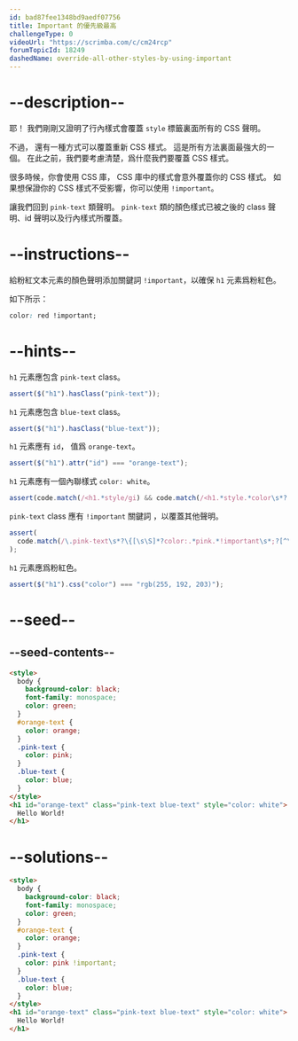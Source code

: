 ```yaml
---
id: bad87fee1348bd9aedf07756
title: Important 的優先級最高
challengeType: 0
videoUrl: "https://scrimba.com/c/cm24rcp"
forumTopicId: 18249
dashedName: override-all-other-styles-by-using-important
---
```


# --description--

耶！ 我們剛剛又證明了行內樣式會覆蓋 `style` 標籤裏面所有的 CSS 聲明。

不過， 還有一種方式可以覆蓋重新 CSS 樣式。 這是所有方法裏面最強大的一個。 在此之前，我們要考慮清楚，爲什麼我們要覆蓋 CSS 樣式。

很多時候，你會使用 CSS 庫， CSS 庫中的樣式會意外覆蓋你的 CSS 樣式。 如果想保證你的 CSS 樣式不受影響，你可以使用 `!important`。

讓我們回到 `pink-text` 類聲明。 `pink-text` 類的顏色樣式已被之後的 class 聲明、id 聲明以及行內樣式所覆蓋。

# --instructions--

給粉紅文本元素的顏色聲明添加關鍵詞 `!important`，以確保 `h1` 元素爲粉紅色。

如下所示：

```css
color: red !important;
```

# --hints--

`h1` 元素應包含 `pink-text` class。

```js
assert($("h1").hasClass("pink-text"));
```

`h1` 元素應包含 `blue-text` class。

```js
assert($("h1").hasClass("blue-text"));
```

`h1` 元素應有 `id`， 值爲 `orange-text`。

```js
assert($("h1").attr("id") === "orange-text");
```

`h1` 元素應有一個內聯樣式 `color: white`。

```js
assert(code.match(/<h1.*style/gi) && code.match(/<h1.*style.*color\s*?:/gi));
```

`pink-text` class 應有 `!important` 關鍵詞 ，以覆蓋其他聲明。

```js
assert(
  code.match(/\.pink-text\s*?\{[\s\S]*?color:.*pink.*!important\s*;?[^\.]*\}/g)
);
```

`h1` 元素應爲粉紅色。

```js
assert($("h1").css("color") === "rgb(255, 192, 203)");
```

# --seed--

## --seed-contents--

```html
<style>
  body {
    background-color: black;
    font-family: monospace;
    color: green;
  }
  #orange-text {
    color: orange;
  }
  .pink-text {
    color: pink;
  }
  .blue-text {
    color: blue;
  }
</style>
<h1 id="orange-text" class="pink-text blue-text" style="color: white">
  Hello World!
</h1>
```

# --solutions--

```html
<style>
  body {
    background-color: black;
    font-family: monospace;
    color: green;
  }
  #orange-text {
    color: orange;
  }
  .pink-text {
    color: pink !important;
  }
  .blue-text {
    color: blue;
  }
</style>
<h1 id="orange-text" class="pink-text blue-text" style="color: white">
  Hello World!
</h1>
```

